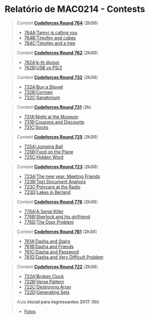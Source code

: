 # Relatório de MAC0214 - Contests 

>Contest **[Codeforces Round 764](http://codeforces.com/contest/764)** (**2h30**)
>- [764A](http://codeforces.com/contest/764/problem/A)|[Tamyr is calling you](https://github.com/gidelfino/maratona/tree/master/codeforces/764/A.cpp)
>- [764B](http://codeforces.com/contest/764/problem/B)|[Timofey and cubes](https://github.com/gidelfino/maratona/tree/master/codeforces/764/B.cpp)
>- [764C](http://codeforces.com/contest/764/problem/C)|[Timofey and a tree](https://github.com/gidelfino/maratona/tree/master/codeforces/764/C.cpp)

>Contest **[Codeforces Round 762](http://codeforces.com/contest/762)** (**2h30**)
>- [762A](http://codeforces.com/contest/762/problem/A)|[k-th divisor](https://github.com/gidelfino/maratona/tree/master/codeforces/762/A.cpp)
>- [762B](http://codeforces.com/contest/762/problem/B)|[USB vs PS/2](https://github.com/gidelfino/maratona/tree/master/codeforces/762/B.cpp)

>Contest **[Codeforces Round 732](http://codeforces.com/contest/732)** (**2h30**)
>- [732A](http://codeforces.com/contest/732/problem/A)|[Buy a Shovel](https://github.com/gidelfino/maratona/tree/master/codeforces/732/A.cpp)
>- [732B](http://codeforces.com/contest/732/problem/B)|[Cormen](https://github.com/gidelfino/maratona/tree/master/codeforces/732/B.cpp)
>- [732C](http://codeforces.com/contest/732/problem/C)|[Sanatorium](https://github.com/gidelfino/maratona/tree/master/codeforces/732/C.cpp)

>Contest **[Codeforces Round 731](http://codeforces.com/contest/731)** (**2h**)
>- [731A](http://codeforces.com/contest/731/problem/A)|[Night at the Museum](https://github.com/gidelfino/maratona/tree/master/codeforces/731/A.cpp)
>- [731B](http://codeforces.com/contest/731/problem/B)|[Coupons and Discounts](https://github.com/gidelfino/maratona/tree/master/codeforces/731/B.cpp)
>- [731C](http://codeforces.com/contest/731/problem/C)|[Socks](https://github.com/gidelfino/maratona/tree/master/codeforces/725/C.cpp)

>Contest **[Codeforces Round 725](http://codeforces.com/contest/725)** (**2h30**)
>- [725A](http://codeforces.com/contest/725/problem/A)|[Jumping Ball](https://github.com/gidelfino/maratona/tree/master/codeforces/725/A.cpp)
>- [725B](http://codeforces.com/contest/725/problem/B)|[Food on the Plane](https://github.com/gidelfino/maratona/tree/master/codeforces/725/B.cpp)
>- [725C](http://codeforces.com/contest/725/problem/C)|[Hidden Word](https://github.com/gidelfino/maratona/tree/master/codeforces/725/C.cpp)

>Contest **[Codeforces Round 723](http://codeforces.com/contest/723)** (**2h30**)
>- [723A](http://codeforces.com/contest/723/problem/A)|[The new year: Meeting Friends](https://github.com/gidelfino/maratona/tree/master/codeforces/723/723A.cpp)
>- [723B](http://codeforces.com/contest/723/problem/B)|[Text Document Analysis](https://github.com/gidelfino/maratona/tree/master/codeforces/723/723B.cpp)
>- [723C](http://codeforces.com/contest/723/problem/C)|[Polycarp at the Radio](https://github.com/gidelfino/maratona/tree/master/codeforces/723/723C.cpp)
>- [723D](http://codeforces.com/contest/723/problem/D)|[Lakes in Berland](https://github.com/gidelfino/maratona/tree/master/codeforces/723/723D.cpp)

>Contest **[Codeforces Round 776](http://codeforces.com/contest/776)** (**2h30**)
>- [776A](http://codeforces.com/contest/776/problem/A)|[A Serial Killer](https://github.com/gidelfino/maratona/tree/master/codeforces/776/A.cpp)
>- [776B](http://codeforces.com/contest/776/problem/B)|[Sherlock and his girlfriend](https://github.com/gidelfino/maratona/tree/master/codeforces/776/B.cpp)
>- [776D](http://codeforces.com/contest/776/problem/D)|[The Door Problem](https://github.com/gidelfino/maratona/tree/master/codeforces/776/D.cpp)

>Contest **[Codeforces Round 761](http://codeforces.com/contest/761)** (**2h30**)
>- [761A](http://codeforces.com/contest/761/problem/A)|[Dasha and Stairs](https://github.com/gidelfino/maratona/tree/master/codeforces/761/A.cpp)
>- [761B](http://codeforces.com/contest/761/problem/B)|[Dasha and Friends](https://github.com/gidelfino/maratona/tree/master/codeforces/761/B.cpp)
>- [761C](http://codeforces.com/contest/761/problem/C)|[Dasha and Password](https://github.com/gidelfino/maratona/tree/master/codeforces/761/C.cpp)
>- [761D](http://codeforces.com/contest/761/problem/D)|[Dasha and Very Difficult Problem](https://github.com/gidelfino/maratona/tree/master/codeforces/761/D.cpp)

>Contest **[Codeforces Round 722](http://codeforces.com/contest/722)** (**2h30**)
>- [722A](http://codeforces.com/contest/722/problem/A)|[Broken Clock](https://github.com/gidelfino/maratona/tree/master/codeforces/722/722A.cpp)
>- [722B](http://codeforces.com/contest/722/problem/B)|[Verse Pattern](https://github.com/gidelfino/maratona/tree/master/codeforces/722/722B.cpp)
>- [722C](http://codeforces.com/contest/722/problem/C)|[Destroying Array](https://github.com/gidelfino/maratona/tree/master/codeforces/722/722C.cpp)
>- [722D](http://codeforces.com/contest/722/problem/D)|[Generating Sets](https://github.com/gidelfino/maratona/tree/master/codeforces/722/722D.cpp)

>Aula **inicial para ingressantes 2017** (**5h**)
>- [Fotos](https://drive.google.com/drive/folders/0B9xH1tDQHGLpZ3c5UzByVWpGODA?usp=sharing)

